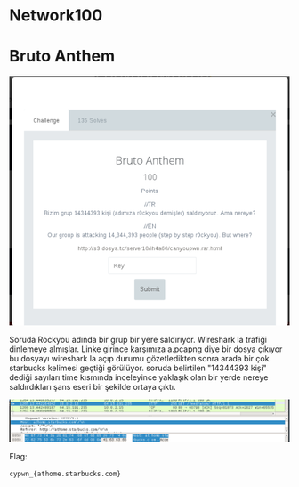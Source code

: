 # Network100

# Bruto Anthem

![exam.png](img/exam.png)

Soruda Rockyou adında bir grup bir yere saldırıyor. Wireshark la trafiği dinlemeye almışlar. Linke girince karşımıza a.pcapng diye bir dosya çıkıyor bu dosyayı wireshark la açıp durumu gözetledikten sonra arada bir çok starbucks kelimesi 
geçtiği görülüyor. soruda belirtilen "14344393 kişi" dediği sayıları time kısmında inceleyince yaklaşık olan bir yerde nereye saldırdıkları şans eseri bir şekilde ortaya çıktı.

![wireshark.png](img/wireshark.png)

Flag:

```
cypwn_{athome.starbucks.com}
```
